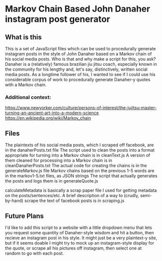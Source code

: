 # Markov Chain Based John Danaher instagram post generator

## What is this

This is a set of JavaScript files which can be used to procedurally generate instagram posts in the style of John Danaher based on a Markov chain of his social media posts. Who is that and why make a script for this, you ask? Danaher is a (relatively) famous brazilian jiu jitsu coach, especially known in the community for his lengthy and, let's say, distinctively, written social media posts. As a longtime follower of his, I wanted to see if I could use his considerable corpus of work to procedurally generate Danaher-y quotes with a Markov chain.

### Additional context:

https://www.newyorker.com/culture/persons-of-interest/the-jujitsu-master-turning-an-ancient-art-into-a-modern-science
https://en.wikipedia.org/wiki/Markov_chain

## Files

The plaintexts of his social media posts, which I scraped off facebook, are in the danaherPosts.txt file
The script used to clean the posts into a format appropriate for turning into a Markov chain is in cleanText.js
A version of them cleaned for processing into a Markov chain is in cleanDanaherPosts.txt
The actual code for creating the chains is in the generateMarkov.js file
Markov chains based on the previous 1-5 words are in the markov1-5.txt files, as JSON strings
The script that actually generates the posts and logs them is in generateQuote.js

calculateMetadata is basically a scrap paper file I used for getting metadata on the posts/sentences/etc.
A brief description of a way to (crudly, semi-by-hand) scrape the text of facebook posts is in scraping.js

## Future Plans

I'd like to add this script to a website with a little dropdown menu that lets you request some quantity of Danaher-style wisdom and hit a button, then recieve an instagram post in his style. It might just be a very plaintext-y site, but if it seems doable I might try to mock up an instagram-style display for the quote, or scrape all his pictures off instagram, then select one at random to go with each post.